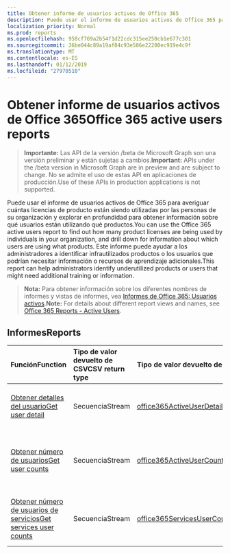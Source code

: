 ```yaml
---
title: Obtener informe de usuarios activos de Office 365
description: Puede usar el informe de usuarios activos de Office 365 para averiguar cuántas licencias de producto están siendo utilizadas por las personas de su organización y explorar en profundidad para obtener información sobre qué usuarios están utilizando qué productos. Este informe puede ayudar a los administradores a identificar infrautilizados productos o los usuarios que podrían necesitar información o recursos de aprendizaje adicionales.
localization_priority: Normal
ms.prod: reports
ms.openlocfilehash: 958cf769a2b54f1d22cdc315ee250cb1e677c301
ms.sourcegitcommit: 36be044c89a19af84c93e586e22200ec919e4c9f
ms.translationtype: MT
ms.contentlocale: es-ES
ms.lasthandoff: 01/12/2019
ms.locfileid: "27970510"
---
```

# <a name="office-365-active-users-reports"></a><span data-ttu-id="fd8a3-104">Obtener informe de usuarios activos de Office 365</span><span class="sxs-lookup"><span data-stu-id="fd8a3-104">Office 365 active users reports</span></span>

> <span data-ttu-id="fd8a3-105">**Importante:** Las API de la versión /beta de Microsoft Graph son una versión preliminar y están sujetas a cambios.</span><span class="sxs-lookup"><span data-stu-id="fd8a3-105">**Important:** APIs under the /beta version in Microsoft Graph are in preview and are subject to change.</span></span> <span data-ttu-id="fd8a3-106">No se admite el uso de estas API en aplicaciones de producción.</span><span class="sxs-lookup"><span data-stu-id="fd8a3-106">Use of these APIs in production applications is not supported.</span></span>

<span data-ttu-id="fd8a3-107">Puede usar el informe de usuarios activos de Office 365 para averiguar cuántas licencias de producto están siendo utilizadas por las personas de su organización y explorar en profundidad para obtener información sobre qué usuarios están utilizando qué productos.</span><span class="sxs-lookup"><span data-stu-id="fd8a3-107">You can use the Office 365 active users report to find out how many product licenses are being used by individuals in your organization, and drill down for information about which users are using what products.</span></span> <span data-ttu-id="fd8a3-108">Este informe puede ayudar a los administradores a identificar infrautilizados productos o los usuarios que podrían necesitar información o recursos de aprendizaje adicionales.</span><span class="sxs-lookup"><span data-stu-id="fd8a3-108">This report can help administrators identify underutilized products or users that might need additional training or information.</span></span>

> <span data-ttu-id="fd8a3-109">**Nota:** Para obtener información sobre los diferentes nombres de informes y vistas de informes, vea [Informes de Office 365: Usuarios activos](https://support.office.com/client/Active-Users-fc1cf1d0-cd84-43fd-adb7-a4c4dfa8112d).</span><span class="sxs-lookup"><span data-stu-id="fd8a3-109">**Note:** For details about different report views and names, see [Office 365 Reports - Active Users](https://support.office.com/client/Active-Users-fc1cf1d0-cd84-43fd-adb7-a4c4dfa8112d).</span></span>

## <a name="reports"></a><span data-ttu-id="fd8a3-110">Informes</span><span class="sxs-lookup"><span data-stu-id="fd8a3-110">Reports</span></span>
| <span data-ttu-id="fd8a3-111">Función</span><span class="sxs-lookup"><span data-stu-id="fd8a3-111">Function</span></span>                                 | <span data-ttu-id="fd8a3-112">Tipo de valor devuelto de CSV</span><span class="sxs-lookup"><span data-stu-id="fd8a3-112">CSV return type</span></span> | <span data-ttu-id="fd8a3-113">Tipo de valor devuelto de JSON</span><span class="sxs-lookup"><span data-stu-id="fd8a3-113">JSON return type</span></span>                         | <span data-ttu-id="fd8a3-114">Descripción</span><span class="sxs-lookup"><span data-stu-id="fd8a3-114">Description</span></span>                              |
| :--------------------------------------- | :-------------- | :--------------------------------------- | ---------------------------------------- |
| [<span data-ttu-id="fd8a3-115">Obtener detalles del usuario</span><span class="sxs-lookup"><span data-stu-id="fd8a3-115">Get user detail</span></span>](../api/reportroot-getoffice365activeuserdetail.md) | <span data-ttu-id="fd8a3-116">Secuencia</span><span class="sxs-lookup"><span data-stu-id="fd8a3-116">Stream</span></span>          | [<span data-ttu-id="fd8a3-117">office365ActiveUserDetail</span><span class="sxs-lookup"><span data-stu-id="fd8a3-117">office365ActiveUserDetail</span></span>](../resources/office365activeuserdetail.md) | <span data-ttu-id="fd8a3-118">Obtiene información sobre los usuarios activos de Office 365.</span><span class="sxs-lookup"><span data-stu-id="fd8a3-118">Get details about Office 365 active users.</span></span> |
| [<span data-ttu-id="fd8a3-119">Obtener número de usuarios</span><span class="sxs-lookup"><span data-stu-id="fd8a3-119">Get user counts</span></span>](../api/reportroot-getoffice365activeusercounts.md) | <span data-ttu-id="fd8a3-120">Secuencia</span><span class="sxs-lookup"><span data-stu-id="fd8a3-120">Stream</span></span>          | [<span data-ttu-id="fd8a3-121">office365ActiveUserCounts</span><span class="sxs-lookup"><span data-stu-id="fd8a3-121">office365ActiveUserCounts</span></span>](../resources/office365activeusercounts.md) | <span data-ttu-id="fd8a3-122">Obtiene el número de usuarios activos diarios en el período de informe por producto.</span><span class="sxs-lookup"><span data-stu-id="fd8a3-122">Get the count of daily active users in the reporting period by product.</span></span> |
| [<span data-ttu-id="fd8a3-123">Obtener número de usuarios de servicios</span><span class="sxs-lookup"><span data-stu-id="fd8a3-123">Get services user counts</span></span>](../api/reportroot-getoffice365servicesusercounts.md) | <span data-ttu-id="fd8a3-124">Secuencia</span><span class="sxs-lookup"><span data-stu-id="fd8a3-124">Stream</span></span>          | [<span data-ttu-id="fd8a3-125">office365ServicesUserCounts</span><span class="sxs-lookup"><span data-stu-id="fd8a3-125">office365ServicesUserCounts</span></span>](../resources/office365servicesusercounts.md) | <span data-ttu-id="fd8a3-126">Obtiene el número de usuarios por tipo de actividad y servicio.</span><span class="sxs-lookup"><span data-stu-id="fd8a3-126">Get the count of users by activity type and service.</span></span> |
